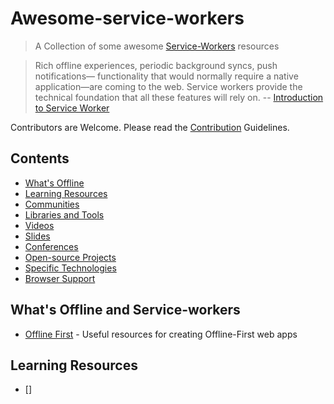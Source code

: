 # Awesome-service-workers

> A Collection of some awesome [Service-Workers](https://developer.mozilla.org/en-US/docs/Web/API/Service_Worker_API) resources

> Rich offline experiences, periodic background syncs, push notifications— functionality that would normally require a native application—are coming to the web. Service workers provide the technical foundation that all these features will rely on. -- [Introduction to Service Worker](http://www.html5rocks.com/en/tutorials/service-worker/introduction/)

Contributors are Welcome. Please read the [Contribution](https://github.com/mbj36/awesome-service-workers/blob/master/CONTRIBUTING.md) Guidelines. 

## Contents

- [What's Offline](#offline)
- [Learning Resources](#learning-resources)
- [Communities](#community)
- [Libraries and Tools](#libraries)
- [Videos](#videos)
- [Slides](#slides)
- [Conferences](#conferences)
- [Open-source Projects](#opensource)
- [Specific Technologies](#specifictech)
- [Browser Support](#browser-support)

## What's Offline and Service-workers

- [Offline First](https://github.com/pazguille/offline-first) - Useful resources for creating Offline-First web apps

## Learning Resources

- []